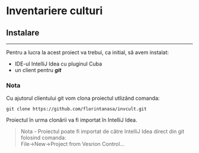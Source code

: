 # Inventariere culturi
## Instalare
***
Pentru a lucra la acest proiect va trebui, ca initial, să avem instalat:
+ IDE-ul IntelliJ Idea cu pluginul Cuba
+ un client pentru _**git**_

### Nota

Cu ajutorul clientului git vom clona proiectul utlizând comanda:

`git clone https://github.com/florintanasa/invcult.git`

Proiectul în urma clonării va fi importat în IntelliJ Idea.

>Nota - Proiectul poate fi importat de către IntelliJ Idea direct din git folosind comanda:  
>File->New->Project from Vesrion Control...